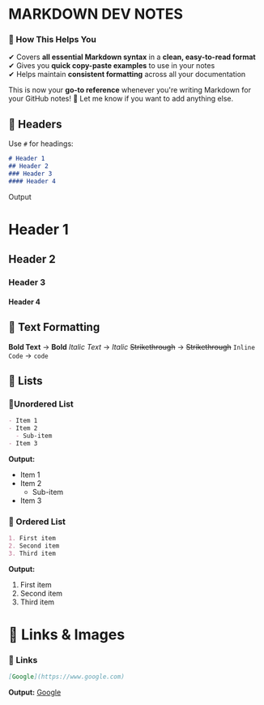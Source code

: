 # MARKDOWN DEV NOTES

### **🚀 How This Helps You**
✔ Covers **all essential Markdown syntax** in a **clean, easy-to-read format**  
✔ Gives you **quick copy-paste examples** to use in your notes  
✔ Helps maintain **consistent formatting** across all your documentation  

This is now your **go-to reference** whenever you're writing Markdown for your GitHub notes! 🚀 Let me know if you want to add anything else.

## 📝 Headers
Use `#` for headings:
```md
# Header 1
## Header 2
### Header 3
#### Header 4
```
Output
# Header 1
## Header 2
### Header 3
#### Header 4

## 📌 Text Formatting
**Bold Text** → **Bold**
*Italic Text* → *Italic*
~~Strikethrough~~ → ~~Strikethrough~~
`Inline Code` → `code`

## 📌 Lists
### 🔹Unordered List
```md
- Item 1
- Item 2
  - Sub-item
- Item 3
```
**Output:**
- Item 1
- Item 2
  - Sub-item
- Item 3

### 🔹 Ordered List
```md
1. First item
2. Second item
3. Third item
```

**Output:**
1. First item
2. Second item
3. Third item

# 📌 Links & Images
### 🔗 Links
```md
[Google](https://www.google.com)
```
**Output:**
[Google](https://www.google.com)